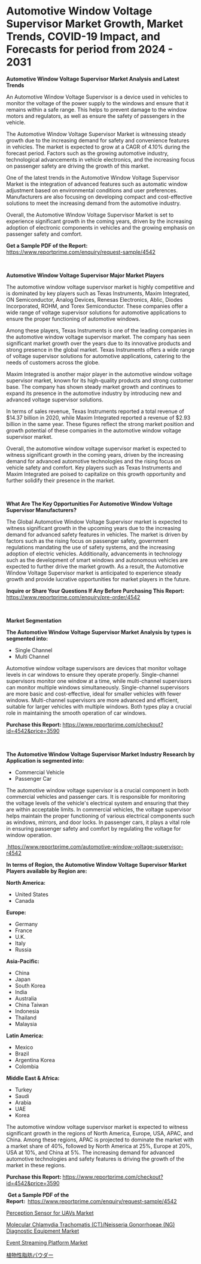 <p><h1>Automotive Window Voltage Supervisor Market Growth, Market Trends, COVID-19 Impact, and Forecasts for period from 2024 - 2031</h1></p><p><strong>Automotive Window Voltage Supervisor Market Analysis and Latest Trends</strong></p>
<p><p>An Automotive Window Voltage Supervisor is a device used in vehicles to monitor the voltage of the power supply to the windows and ensure that it remains within a safe range. This helps to prevent damage to the window motors and regulators, as well as ensure the safety of passengers in the vehicle.</p><p>The Automotive Window Voltage Supervisor Market is witnessing steady growth due to the increasing demand for safety and convenience features in vehicles. The market is expected to grow at a CAGR of 4.10% during the forecast period. Factors such as the growing automotive industry, technological advancements in vehicle electronics, and the increasing focus on passenger safety are driving the growth of this market.</p><p>One of the latest trends in the Automotive Window Voltage Supervisor Market is the integration of advanced features such as automatic window adjustment based on environmental conditions and user preferences. Manufacturers are also focusing on developing compact and cost-effective solutions to meet the increasing demand from the automotive industry.</p><p>Overall, the Automotive Window Voltage Supervisor Market is set to experience significant growth in the coming years, driven by the increasing adoption of electronic components in vehicles and the growing emphasis on passenger safety and comfort.</p></p>
<p><strong>Get a Sample PDF of the Report:&nbsp;</strong> <a href="https://www.reportprime.com/enquiry/request-sample/4542">https://www.reportprime.com/enquiry/request-sample/4542</a></p>
<p>&nbsp;</p>
<p><strong>Automotive Window Voltage Supervisor Major Market Players</strong></p>
<p><p>The automotive window voltage supervisor market is highly competitive and is dominated by key players such as Texas Instruments, Maxim Integrated, ON Semiconductor, Analog Devices, Renesas Electronics, Ablic, Diodes Incorporated, ROHM, and Torex Semiconductor. These companies offer a wide range of voltage supervisor solutions for automotive applications to ensure the proper functioning of automotive windows.</p><p>Among these players, Texas Instruments is one of the leading companies in the automotive window voltage supervisor market. The company has seen significant market growth over the years due to its innovative products and strong presence in the global market. Texas Instruments offers a wide range of voltage supervisor solutions for automotive applications, catering to the needs of customers across the globe.</p><p>Maxim Integrated is another major player in the automotive window voltage supervisor market, known for its high-quality products and strong customer base. The company has shown steady market growth and continues to expand its presence in the automotive industry by introducing new and advanced voltage supervisor solutions.</p><p>In terms of sales revenue, Texas Instruments reported a total revenue of $14.37 billion in 2020, while Maxim Integrated reported a revenue of $2.93 billion in the same year. These figures reflect the strong market position and growth potential of these companies in the automotive window voltage supervisor market.</p><p>Overall, the automotive window voltage supervisor market is expected to witness significant growth in the coming years, driven by the increasing demand for advanced automotive technologies and the rising focus on vehicle safety and comfort. Key players such as Texas Instruments and Maxim Integrated are poised to capitalize on this growth opportunity and further solidify their presence in the market.</p></p>
<p>&nbsp;</p>
<p><strong>What Are The Key Opportunities For Automotive Window Voltage Supervisor Manufacturers?</strong></p>
<p><p>The Global Automotive Window Voltage Supervisor market is expected to witness significant growth in the upcoming years due to the increasing demand for advanced safety features in vehicles. The market is driven by factors such as the rising focus on passenger safety, government regulations mandating the use of safety systems, and the increasing adoption of electric vehicles. Additionally, advancements in technology such as the development of smart windows and autonomous vehicles are expected to further drive the market growth. As a result, the Automotive Window Voltage Supervisor market is anticipated to experience steady growth and provide lucrative opportunities for market players in the future.</p></p>
<p><strong>Inquire or Share Your Questions If Any Before Purchasing This Report:</strong> <a href="https://www.reportprime.com/enquiry/pre-order/4542">https://www.reportprime.com/enquiry/pre-order/4542</a></p>
<p>&nbsp;</p>
<p><strong>Market Segmentation</strong></p>
<p><strong>The Automotive Window Voltage Supervisor Market Analysis by types is segmented into:</strong></p>
<p><ul><li>Single Channel</li><li>Multi Channel</li></ul></p>
<p><p>Automotive window voltage supervisors are devices that monitor voltage levels in car windows to ensure they operate properly. Single-channel supervisors monitor one window at a time, while multi-channel supervisors can monitor multiple windows simultaneously. Single-channel supervisors are more basic and cost-effective, ideal for smaller vehicles with fewer windows. Multi-channel supervisors are more advanced and efficient, suitable for larger vehicles with multiple windows. Both types play a crucial role in maintaining the smooth operation of car windows.</p></p>
<p><strong>Purchase this Report:&nbsp;</strong><a href="https://www.reportprime.com/checkout?id=4542&price=3590">https://www.reportprime.com/checkout?id=4542&price=3590</a></p>
<p>&nbsp;</p>
<p><strong>The Automotive Window Voltage Supervisor Market Industry Research by Application is segmented into:</strong></p>
<p><ul><li>Commercial Vehicle</li><li>Passenger Car</li></ul></p>
<p><p>The automotive window voltage supervisor is a crucial component in both commercial vehicles and passenger cars. It is responsible for monitoring the voltage levels of the vehicle's electrical system and ensuring that they are within acceptable limits. In commercial vehicles, the voltage supervisor helps maintain the proper functioning of various electrical components such as windows, mirrors, and door locks. In passenger cars, it plays a vital role in ensuring passenger safety and comfort by regulating the voltage for window operation.</p></p>
<p><a href="https://www.reportprime.com/automotive-window-voltage-supervisor-r4542">&nbsp;https://www.reportprime.com/automotive-window-voltage-supervisor-r4542</a></p>
<p><strong>In terms of Region, the Automotive Window Voltage Supervisor Market Players available by Region are:</strong></p>
<p>
    <p> <strong> North America: </strong>
        <ul>
            <li>United States</li>
            <li>Canada</li>
        </ul>
        </p> 
    <p> <strong> Europe: </strong>
        <ul>
            <li>Germany</li>
            <li>France</li>
            <li>U.K.</li>
            <li>Italy</li>
            <li>Russia</li>
        </ul>
        </p> 
    <p> <strong> Asia-Pacific: </strong>
        <ul>
            <li>China</li>
            <li>Japan</li>
            <li>South Korea</li>
            <li>India</li>
            <li>Australia</li>
            <li>China Taiwan</li>
            <li>Indonesia</li>
            <li>Thailand</li>
            <li>Malaysia</li>
        </ul>
        </p> 
    <p> <strong> Latin America: </strong>
        <ul>
            <li>Mexico</li>
            <li>Brazil</li>
            <li>Argentina Korea</li>
            <li>Colombia</li>
        </ul>
        </p> 
    <p> <strong> Middle East & Africa: </strong>
        <ul>
            <li>Turkey</li>
            <li>Saudi</li>
            <li>Arabia</li>
            <li>UAE</li>
            <li>Korea</li>
        </ul>
    </p>
    </p>
<p><p>The automotive window voltage supervisor market is expected to witness significant growth in the regions of North America, Europe, USA, APAC, and China. Among these regions, APAC is projected to dominate the market with a market share of 40%, followed by North America at 25%, Europe at 20%, USA at 10%, and China at 5%. The increasing demand for advanced automotive technologies and safety features is driving the growth of the market in these regions.</p></p>
<p><strong>Purchase this Report: </strong><a href="https://www.reportprime.com/checkout?id=4542&price=3590">https://www.reportprime.com/checkout?id=4542&price=3590</a></p>
<p>&nbsp;<strong>Get a Sample PDF of the Report:&nbsp;&nbsp;</strong><a href="https://www.reportprime.com/enquiry/request-sample/4542">https://www.reportprime.com/enquiry/request-sample/4542</a></p>
<p><strong></strong></p>
<p><p><a href="https://github.com/mabutironaldo/Market-Research-Report-List-5/blob/main/perception-sensor-for-uavs-market.md">Perception Sensor for UAVs Market</a></p><p><a href="https://issuu.com/reportprime-2/docs/molecular-chlamydia-trachomatis-ctneisseria-gonorr">Molecular Chlamydia Trachomatis (CT)/Neisseria Gonorrhoeae (NG) Diagnostic Equipment Market</a></p><p><a href="https://issuu.com/reportprime-2/docs/event-streaming-platform-market-size-2030.pptx">Event Streaming Platform Market</a></p><p><a href="https://github.com/ihabdkwlxs948/Market-Research-Report-List-3/blob/main/782253645582.md">植物性脂肪パウダー</a></p></p>